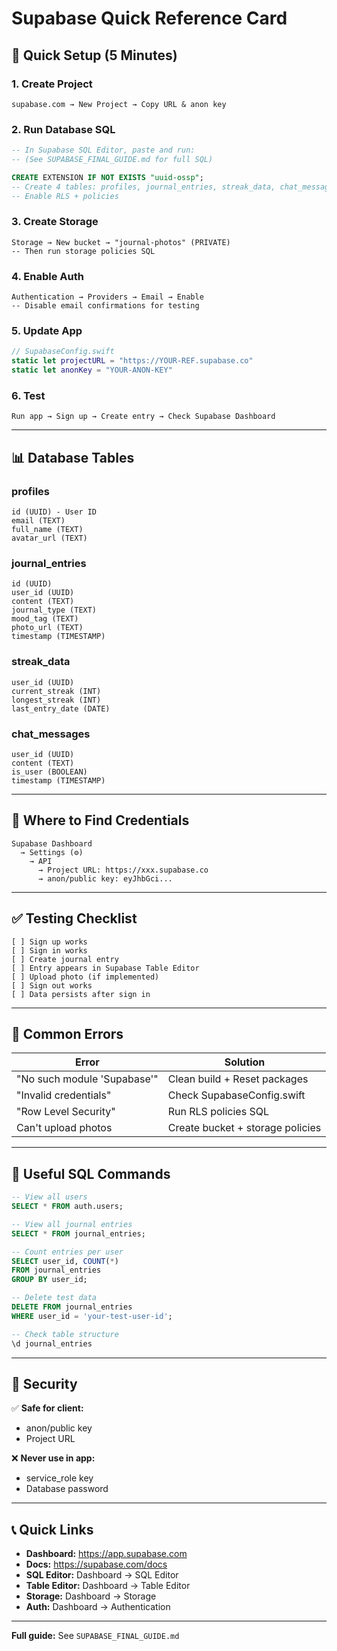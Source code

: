 # Supabase Quick Reference Card

## 🚀 Quick Setup (5 Minutes)

### 1. Create Project
```
supabase.com → New Project → Copy URL & anon key
```

### 2. Run Database SQL
```sql
-- In Supabase SQL Editor, paste and run:
-- (See SUPABASE_FINAL_GUIDE.md for full SQL)

CREATE EXTENSION IF NOT EXISTS "uuid-ossp";
-- Create 4 tables: profiles, journal_entries, streak_data, chat_messages
-- Enable RLS + policies
```

### 3. Create Storage
```
Storage → New bucket → "journal-photos" (PRIVATE)
-- Then run storage policies SQL
```

### 4. Enable Auth
```
Authentication → Providers → Email → Enable
-- Disable email confirmations for testing
```

### 5. Update App
```swift
// SupabaseConfig.swift
static let projectURL = "https://YOUR-REF.supabase.co"
static let anonKey = "YOUR-ANON-KEY"
```

### 6. Test
```
Run app → Sign up → Create entry → Check Supabase Dashboard
```

---

## 📊 Database Tables

### profiles
```
id (UUID) - User ID
email (TEXT)
full_name (TEXT)
avatar_url (TEXT)
```

### journal_entries
```
id (UUID)
user_id (UUID)
content (TEXT)
journal_type (TEXT)
mood_tag (TEXT)
photo_url (TEXT)
timestamp (TIMESTAMP)
```

### streak_data
```
user_id (UUID)
current_streak (INT)
longest_streak (INT)
last_entry_date (DATE)
```

### chat_messages
```
user_id (UUID)
content (TEXT)
is_user (BOOLEAN)
timestamp (TIMESTAMP)
```

---

## 🔑 Where to Find Credentials

```
Supabase Dashboard
  → Settings (⚙️)
    → API
      → Project URL: https://xxx.supabase.co
      → anon/public key: eyJhbGci...
```

---

## ✅ Testing Checklist

```
[ ] Sign up works
[ ] Sign in works
[ ] Create journal entry
[ ] Entry appears in Supabase Table Editor
[ ] Upload photo (if implemented)
[ ] Sign out works
[ ] Data persists after sign in
```

---

## 🐛 Common Errors

| Error | Solution |
|-------|----------|
| "No such module 'Supabase'" | Clean build + Reset packages |
| "Invalid credentials" | Check SupabaseConfig.swift |
| "Row Level Security" | Run RLS policies SQL |
| Can't upload photos | Create bucket + storage policies |

---

## 📝 Useful SQL Commands

```sql
-- View all users
SELECT * FROM auth.users;

-- View all journal entries
SELECT * FROM journal_entries;

-- Count entries per user
SELECT user_id, COUNT(*)
FROM journal_entries
GROUP BY user_id;

-- Delete test data
DELETE FROM journal_entries
WHERE user_id = 'your-test-user-id';

-- Check table structure
\d journal_entries
```

---

## 🔐 Security

✅ **Safe for client:**
- anon/public key
- Project URL

❌ **Never use in app:**
- service_role key
- Database password

---

## 📞 Quick Links

- **Dashboard:** https://app.supabase.com
- **Docs:** https://supabase.com/docs
- **SQL Editor:** Dashboard → SQL Editor
- **Table Editor:** Dashboard → Table Editor
- **Storage:** Dashboard → Storage
- **Auth:** Dashboard → Authentication

---

**Full guide:** See `SUPABASE_FINAL_GUIDE.md`
